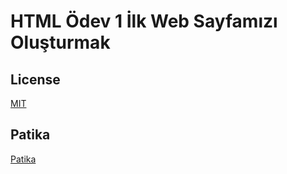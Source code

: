 # HTML Ödev 1 İlk Web Sayfamızı Oluşturmak

## License
[MIT](https://tr.wikipedia.org/wiki/MIT_Lisans%C4%B1)
## Patika
[Patika](https://www.patika.dev/tr)